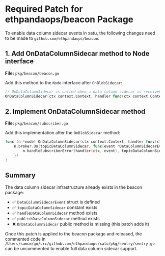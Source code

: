 # Required Patch for ethpandaops/beacon Package

To enable data column sidecar events in xatu, the following changes need to be made to `github.com/ethpandaops/beacon`:

## 1. Add OnDataColumnSidecar method to Node interface

**File:** `pkg/beacon/beacon.go`

Add this method to the `Node` interface after `OnBlobSidecar`:

```go
// OnDataColumnSidecar is called when a data column sidecar is received.
OnDataColumnSidecar(ctx context.Context, handler func(ctx context.Context, ev *DataColumnSidecarEvent) error)
```

## 2. Implement OnDataColumnSidecar method

**File:** `pkg/beacon/subscriber.go`

Add this implementation after the `OnBlobSidecar` method:

```go
func (n *node) OnDataColumnSidecar(ctx context.Context, handler func(ctx context.Context, event *DataColumnSidecarEvent) error) {
	n.broker.On(topicDataColumnSidecar, func(event *DataColumnSidecarEvent) {
		n.handleSubscriberError(handler(ctx, event), topicDataColumnSidecar)
	})
}
```

## Summary

The data column sidecar infrastructure already exists in the beacon package:
- ✅ `DataColumnSidecarEvent` struct is defined
- ✅ `topicDataColumnSidecar` constant exists  
- ✅ `handleDataColumnSidecar` method exists
- ✅ `publishDataColumnSidecar` method exists
- ❌ `OnDataColumnSidecar` public method is missing (this patch adds it)

Once this patch is applied to the beacon package and released, the commented code in `/Users/samcm/go/src/github.com/ethpandaops/xatu/pkg/sentry/sentry.go` can be uncommented to enable full data column sidecar support.